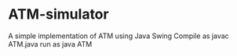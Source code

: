 # ATM-simulator
A simple implementation of ATM using Java  Swing 
Compile as  javac ATM.java
run as java ATM
